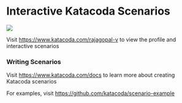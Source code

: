 # Interactive Katacoda Scenarios

[![](http://shields.katacoda.com/katacoda/rajagopal-v/count.svg)](https://www.katacoda.com/rajagopal-v "Get your profile on Katacoda.com")

Visit https://www.katacoda.com/rajagopal-v to view the profile and interactive scenarios

### Writing Scenarios
Visit https://www.katacoda.com/docs to learn more about creating Katacoda scenarios

For examples, visit https://github.com/katacoda/scenario-example
